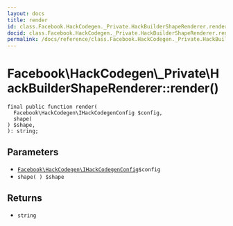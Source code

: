 ```yaml
---
layout: docs
title: render
id: class.Facebook.HackCodegen._Private.HackBuilderShapeRenderer.render
docid: class.Facebook.HackCodegen._Private.HackBuilderShapeRenderer.render
permalink: /docs/reference/class.Facebook.HackCodegen._Private.HackBuilderShapeRenderer.render.md
---
```

# Facebook\\HackCodegen\\_Private\\HackBuilderShapeRenderer::render()




``` Hack
final public function render(
  Facebook\HackCodegen\IHackCodegenConfig $config,
  shape(
) $shape,
): string;
```




## Parameters




* [` Facebook\HackCodegen\IHackCodegenConfig `](<interface.Facebook.HackCodegen.IHackCodegenConfig.md>)`` $config ``
* ` shape( ) $shape `




## Returns




- ` string `